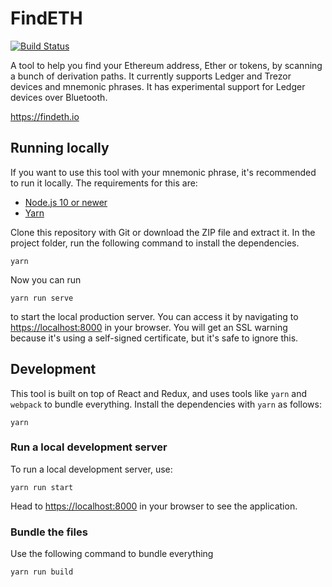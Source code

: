 # FindETH

[![Build Status](https://travis-ci.com/Mrtenz/FindETH.svg?branch=master)](https://travis-ci.com/Mrtenz/FindETH)

A tool to help you find your Ethereum address, Ether or tokens, by scanning a bunch of derivation paths. It currently supports Ledger and Trezor devices and mnemonic phrases. It has experimental support for Ledger devices over Bluetooth.

<https://findeth.io>

## Running locally

If you want to use this tool with your mnemonic phrase, it's recommended to run it locally. The requirements for this are:

* [Node.js 10 or newer](https://nodejs.org/)
* [Yarn](https://yarnpkg.com/)

Clone this repository with Git or download the ZIP file and extract it. In the project folder, run the following command to install the dependencies.

```
yarn
```

Now you can run

```
yarn run serve
```

to start the local production server. You can access it by navigating to <https://localhost:8000> in your browser. You will get an SSL warning because it's using a self-signed certificate, but it's safe to ignore this.

## Development

This tool is built on top of React and Redux, and uses tools like `yarn` and `webpack` to bundle everything. Install the dependencies with `yarn` as follows:

```
yarn
```

### Run a local development server

To run a local development server, use:

```
yarn run start
```

Head to <https://localhost:8000> in your browser to see the application.

### Bundle the files

Use the following command to bundle everything

```
yarn run build
```
